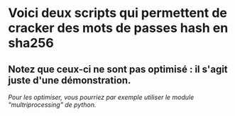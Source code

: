 <h1>Voici deux scripts qui permettent de cracker des mots de passes hash en sha256</h1>
<h2>Notez que ceux-ci ne sont pas optimisé : il s'agit juste d'une démonstration.</h2>
<em>Pour les optimiser, vous pourriez par exemple utiliser le module "multriprocessing" de python.</em>
